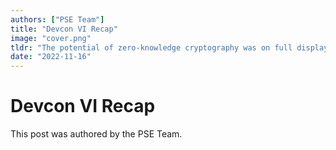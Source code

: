 ```yaml
---
authors: ["PSE Team"]
title: "Devcon VI Recap"
image: "cover.png"
tldr: "The potential of zero-knowledge cryptography was on full display at Devcon VI in Bogota, which featured a dedicated ZK track for the first time ever. Since most of PSE's work has happened in the 3 years since Devcon V in Osaka, it was also a debut for many of our projects – and many of our team members met for the first time!"
date: "2022-11-16"
---
```


# Devcon VI Recap

This post was authored by the PSE Team.
